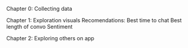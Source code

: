 Chapter 0:
    Collecting data

Chapter 1:
    Exploration visuals
    Recomendations:
        Best time to chat
        Best length of convo
    Sentiment

Chapter 2:
    Exploring others on app

